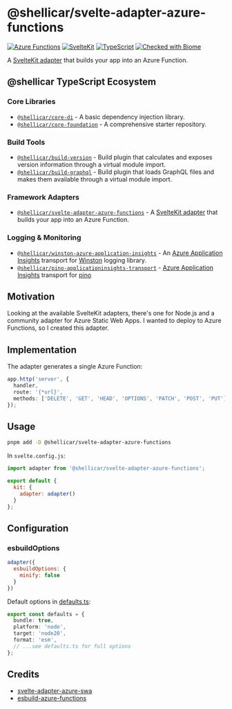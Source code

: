 # @shellicar/svelte-adapter-azure-functions

[![Azure Functions](https://img.shields.io/badge/Azure%20Functions-v4-0078D4?logo=azure-functions)][azure-functions]
[![SvelteKit](https://img.shields.io/badge/SvelteKit-2-FF3E00?logo=svelte)][sveltekit]
[![TypeScript](https://img.shields.io/badge/TypeScript-5-3178C6?logo=typescript)][typescript]
[![Checked with Biome](https://img.shields.io/badge/Checked_with-Biome-60A5FA?logo=biome)][biome]

A [SvelteKit adapter](https://kit.svelte.dev/docs/adapters) that builds your app into an Azure Function.

<!-- BEGIN_ECOSYSTEM -->

## @shellicar TypeScript Ecosystem

### Core Libraries

- [`@shellicar/core-di`](https://github.com/shellicar/core-di) - A basic dependency injection library.
- [`@shellicar/core-foundation`](https://github.com/shellicar/core-foundation) - A comprehensive starter repository.

### Build Tools

- [`@shellicar/build-version`](https://github.com/shellicar/build-version) - Build plugin that calculates and exposes version information through a virtual module import.
- [`@shellicar/build-graphql`](https://github.com/shellicar/build-graphql) - Build plugin that loads GraphQL files and makes them available through a virtual module import.

### Framework Adapters

- [`@shellicar/svelte-adapter-azure-functions`](https://github.com/shellicar/svelte-adapter-azure-functions) - A [SvelteKit adapter](https://kit.svelte.dev/docs/adapters) that builds your app into an Azure Function.

### Logging & Monitoring

- [`@shellicar/winston-azure-application-insights`](https://github.com/shellicar/winston-azure-application-insights) - An [Azure Application Insights](https://azure.microsoft.com/en-us/services/application-insights/) transport for [Winston](https://github.com/winstonjs/winston) logging library.
- [`@shellicar/pino-applicationinsights-transport`](https://github.com/shellicar/pino-applicationinsights-transport) - [Azure Application Insights](https://azure.microsoft.com/en-us/services/application-insights) transport for [pino](https://github.com/pinojs/pino)

<!-- END_ECOSYSTEM -->

## Motivation

Looking at the available SvelteKit adapters, there's one for Node.js and a community adapter for Azure Static Web Apps. I wanted to deploy to Azure Functions, so I created this adapter.

## Implementation

The adapter generates a single Azure Function:

```typescript
app.http('server', {
  handler,
  route: '{*url}',
  methods: ['DELETE', 'GET', 'HEAD', 'OPTIONS', 'PATCH', 'POST', 'PUT']
});
```

## Usage

```bash
pnpm add -D @shellicar/svelte-adapter-azure-functions
```

In `svelte.config.js`:
```js
import adapter from '@shellicar/svelte-adapter-azure-functions';

export default {
  kit: {
    adapter: adapter()
  }
};
```

## Configuration

### esbuildOptions

```js
adapter({
  esbuildOptions: {
    minify: false
  }
})
```

Default options in [defaults.ts](./src/defaults.ts):
```typescript
export const defaults = {
  bundle: true,
  platform: 'node',
  target: 'node20',
  format: 'esm',
  // ...see defaults.ts for full options
};
```

## Credits

* [svelte-adapter-azure-swa](https://github.com/geoffrich/svelte-adapter-azure-swa)
* [esbuild-azure-functions](https://github.com/beyerleinf/esbuild-azure-functions)

[azure-functions]: https://learn.microsoft.com/azure/azure-functions/functions-reference-node?tabs=typescript%2Cwindows%2Cazure-cli&pivots=nodejs-model-v4
[sveltekit]: https://kit.svelte.dev
[typescript]: https://www.typescriptlang.org
[biome]: https://biomejs.dev

